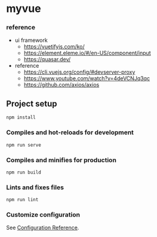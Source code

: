 # myvue

### reference

- ui framework
    - https://vuetifyjs.com/ko/
    - https://element.eleme.io/#/en-US/component/input
    - https://quasar.dev/
- reference
    - https://cli.vuejs.org/config/#devserver-proxy
    - https://www.youtube.com/watch?v=4deVCNJq3qc
    - https://github.com/axios/axios

## Project setup

```
npm install
```

### Compiles and hot-reloads for development

```
npm run serve
```

### Compiles and minifies for production

```
npm run build
```

### Lints and fixes files

```
npm run lint
```

### Customize configuration

See [Configuration Reference](https://cli.vuejs.org/config/).
